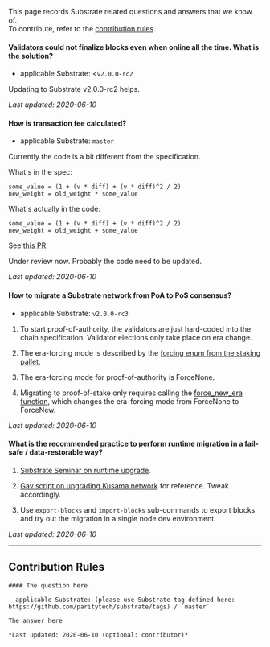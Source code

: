 This page records Substrate related questions and answers that we know of.  
To contribute, refer to the [contribution rules](#contribution-rules).

#### Validators could not finalize blocks even when online all the time. What is the solution?

- applicable Substrate: <`v2.0.0-rc2`

Updating to Substrate v2.0.0-rc2 helps.

*Last updated: 2020-06-10*

#### How is transaction fee calculated?

- applicable Substrate: `master`

Currently the code is a bit different from the specification.

What's in the spec:

```
some_value = (1 + (v * diff) + (v * diff)^2 / 2)
new_weight = old_weight * some_value
```

What's actually in the code:

```
some_value = (1 + (v * diff) + (v * diff)^2 / 2)
new_weight = old_weight + some_value
```

See [this PR](https://github.com/paritytech/substrate/pull/6297)

Under review now. Probably the code need to be updated. 

*Last updated: 2020-06-10*

#### How to migrate a Substrate network from PoA to PoS consensus?

- applicable Substrate: `v2.0.0-rc3`

1. To start proof-of-authority, the validators are just hard-coded into the chain specification.
Validator elections only take place on era change.

2. The era-forcing mode is described by the [forcing enum from the staking pallet](https://github.com/paritytech/substrate/blob/v2.0.0-rc3/frame/staking/src/lib.rs#L917).

3. The era-forcing mode for proof-of-authority is ForceNone.

4. Migrating to proof-of-stake only requires calling the [force_new_era function](https://github.com/paritytech/substrate/blob/v2.0.0-rc3/frame/staking/src/lib.rs#L1812), which changes the era-forcing mode from ForceNone to ForceNew.

*Last updated: 2020-06-10*

#### What is the recommended practice to perform runtime migration in a fail-safe / data-restorable way?

1. [Substrate Seminar on runtime upgrade](https://youtu.be/0eNGZpNkJk4).

2. [Gav script on upgrading Kusama network](https://hackmd.io/mGgNZX0VT4S0UTaq89-_SQ) for reference. Tweak accordingly.

3. Use `export-blocks` and `import-blocks` sub-commands to export blocks and try out the migration in a single node dev environment.

*Last updated: 2020-06-10*

---

## Contribution Rules

```
#### The question here

- applicable Substrate: (please use Substrate tag defined here: https://github.com/paritytech/substrate/tags) / `master`

The answer here

*Last updated: 2020-06-10 (optional: contributor)*
```
